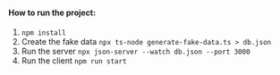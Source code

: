 #### How to run the project:
1. `npm install`
2. Create the fake data
	`npx ts-node generate-fake-data.ts > db.json`
 3. Run the server 
	 `npx json-server --watch db.json --port 3000`   
 4. Run the client
	 `npm run start`
